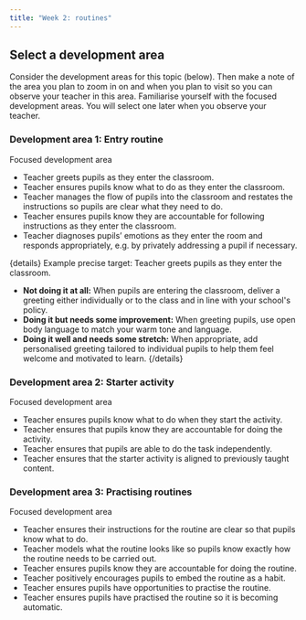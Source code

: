```yaml
---
title: "Week 2: routines"
---
```


## Select a development area

Consider the development areas for this topic (below). Then make a note of the area you plan to zoom in on and when you plan to visit so you can observe your teacher in this area. Familiarise yourself with the focused development areas. You will select one later when you observe your teacher.

### Development area 1: Entry routine

Focused development area

* Teacher greets pupils as they enter the classroom.
* Teacher ensures pupils know what to do as they enter the classroom.
* Teacher manages the flow of pupils into the classroom and restates the instructions so pupils are clear what they need to do.
* Teacher ensures pupils know they are accountable for following instructions as they enter the classroom.
* Teacher diagnoses pupils’ emotions as they enter the room and responds appropriately, e.g. by privately addressing a pupil if necessary.

{details}
Example precise target: Teacher greets pupils as they enter the classroom.

* **Not doing it at all:** When pupils are entering the classroom, deliver a greeting either individually or to the class and in line with your school's policy.
* **Doing it but needs some improvement:** When greeting pupils, use open body language to match your warm tone and language.
* **Doing it well and needs some stretch:** When appropriate, add personalised greeting tailored to individual pupils to help them feel welcome and motivated to learn.
{/details}

### Development area 2: Starter activity

Focused development area

* Teacher ensures pupils know what to do when they start the activity.
* Teacher ensures that pupils know they are accountable for doing the activity.
* Teacher ensures that pupils are able to do the task independently.
* Teacher ensures that the starter activity is aligned to previously taught content.

### Development area 3: Practising routines

Focused development area

* Teacher ensures their instructions for the routine are clear so that pupils know what to do.
* Teacher models what the routine looks like so pupils know exactly how the routine needs to be carried out.
* Teacher ensures pupils know they are accountable for doing the routine.
* Teacher positively encourages pupils to embed the routine as a habit.
* Teacher ensures pupils have opportunities to practise the routine.
* Teacher ensures pupils have practised the routine so it is becoming automatic.
